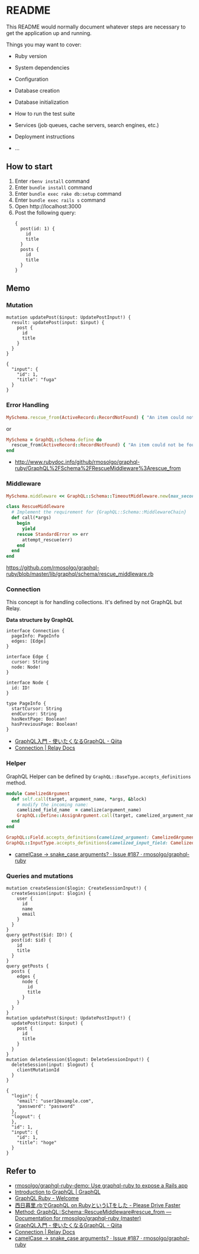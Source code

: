 # README

This README would normally document whatever steps are necessary to get the
application up and running.

Things you may want to cover:

* Ruby version

* System dependencies

* Configuration

* Database creation

* Database initialization

* How to run the test suite

* Services (job queues, cache servers, search engines, etc.)

* Deployment instructions

* ...

## How to start

1. Enter `rbenv install` command
1. Enter `bundle install` command
1. Enter `bundle exec rake db:setup` command
1. Enter `bundle exec rails s` command
1. Open http://localhost:3000
1. Post the following query:
    ```
    {
      post(id: 1) {
        id
        title
      }
      posts {
        id
        title
      }
    }
    ```

## Memo

### Mutation

```
mutation updatePost($input: UpdatePostInput!) {
  result: updatePost(input: $input) {
    post {
      id
      title
    }
  }
}
```

```
{
  "input": {
    "id": 1,
    "title": "fuga"
  }
}
```

### Error Handling

```ruby
MySchema.rescue_from(ActiveRecord::RecordNotFound) { "An item could not be found" }
```

or

```ruby
MySchema = GraphQL::Schema.define do
  rescue_from(ActiveRecord::RecordNotFound) { "An item could not be found" }
end
```

* http://www.rubydoc.info/github/rmosolgo/graphql-ruby/GraphQL%2FSchema%2FRescueMiddleware%3Arescue_from

### Middleware

```ruby
MySchema.middleware << GraphQL::Schema::TimeoutMiddleware.new(max_seconds: 2)
```

```ruby
class RescueMiddleware
  # Implement the requirement for {GraphQL::Schema::MiddlewareChain}
  def call(*args)
    begin
      yield
    rescue StandardError => err
      attempt_rescue(err)
    end
  end
end
```

https://github.com/rmosolgo/graphql-ruby/blob/master/lib/graphql/schema/rescue_middleware.rb

### Connection

This concept is for handling collections. It's defined by not GraphQL but Relay.

**Data structure by GraphQL**

```
interface Connection {
  pageInfo: PageInfo
  edges: [Edge]
}

interface Edge {
  cursor: String
  node: Node!
}

interface Node {
  id: ID!
}

type PageInfo {
  startCursor: String
  endCursor: String
  hasNextPage: Boolean!
  hasPreviousPage: Boolean!
}
```

* [GraphQL入門 - 使いたくなるGraphQL - Qiita](http://qiita.com/bananaumai/items/3eb77a67102f53e8a1ad#%E3%82%88%E3%82%8A%E5%AE%9F%E8%B7%B5%E7%9A%84%E3%81%AA%E4%BD%BF%E3%81%84%E6%96%B9)
* [Connection | Relay Docs](https://facebook.github.io/relay/docs/graphql-connections.html)

### Helper

GraphQL Helper can be defined by `GraphQL::BaseType.accepts_definitions` method.

```ruby
module CamelizedArgument
  def self.call(target, argument_name, *args, &block)
    # modify the incoming name:
    camelized_field_name  = camelize(argument_name)
    GraphQL::Define::AssignArgument.call(target, camelized_argument_name, *args, &block)
  end 
end

GraphQL::Field.accepts_definitions(camelized_argument: CamelizedArgument)
GraphQL::InputType.accepts_definitions(camelized_input_field: CamelizedArgument, camelized_argument: CamelizedArgument)
```

* [camelCase -> snake_case arguments? · Issue #187 · rmosolgo/graphql-ruby](https://github.com/rmosolgo/graphql-ruby/issues/187#issuecomment-233742521)

### Queries and mutations

```
mutation createSession($login: CreateSessionInput!) {
  createSession(input: $login) {
    user {
      id
      name
      email
    }
  }
}
query getPost($id: ID!) {
  post(id: $id) {
    id
    title
  }
}
query getPosts {
  posts {
    edges {
      node {
        id
        title
      }
    }
  }
}
mutation updatePost($input: UpdatePostInput!) {
  updatePost(input: $input) {
    post {
      id
      title
    }
  }
}
mutation deleteSession($logout: DeleteSessionInput!) {
  deleteSession(input: $logout) {
    clientMutationId
  }
}
```

```
{
  "login": {
    "email": "user1@example.com",
    "password": "password"
  },
  "logout": {
  },
  "id": 1,
  "input": {
    "id": 1,
    "title": "hoge"
  }
}
```

## Refer to

* [rmosolgo/graphql-ruby-demo: Use graphql-ruby to expose a Rails app](https://github.com/rmosolgo/graphql-ruby-demo)
* [Introduction to GraphQL | GraphQL](http://graphql.org/learn/)
* [GraphQL Ruby - Welcome](https://rmosolgo.github.io/graphql-ruby/)
* [西日暮里.rbでGraphQL on RubyというLTをした - Please Drive Faster](http://joe-re.hatenablog.com/entry/2016/05/04/174742)
* [Method: GraphQL::Schema::RescueMiddleware#rescue_from — Documentation for rmosolgo/graphql-ruby (master)](http://www.rubydoc.info/github/rmosolgo/graphql-ruby/GraphQL%2FSchema%2FRescueMiddleware%3Arescue_from)
* [GraphQL入門 - 使いたくなるGraphQL - Qiita](http://qiita.com/bananaumai/items/3eb77a67102f53e8a1ad#%E3%82%88%E3%82%8A%E5%AE%9F%E8%B7%B5%E7%9A%84%E3%81%AA%E4%BD%BF%E3%81%84%E6%96%B9)
* [Connection | Relay Docs](https://facebook.github.io/relay/docs/graphql-connections.html)
* [camelCase -> snake_case arguments? · Issue #187 · rmosolgo/graphql-ruby](https://github.com/rmosolgo/graphql-ruby/issues/187#issuecomment-233742521)
